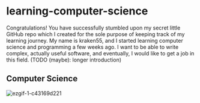 # learning-computer-science
Congratulations! You have successfully stumbled upon my secret little GitHub repo which I created for the sole purpose of keeping track of my learning journey. My name is kraken55, and I started learning computer science and programming a few weeks ago. I want to be able to write complex, actually useful software, and eventually, I would like to get a job in this field. (TODO (maybe): longer introduction)

## Computer Science
![ezgif-1-c43169d221](https://user-images.githubusercontent.com/50766670/172436379-6717456c-ed57-48fb-9643-abd67e11664c.jpg)

